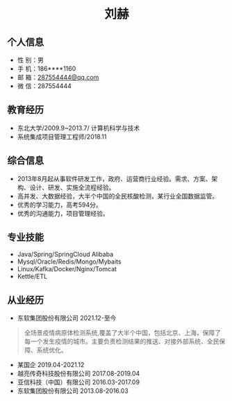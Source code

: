  <center>
     <h1>刘赫</h1>
 </center>

## 个人信息 

* 性 别：男
* 手 机：186****1160
* 邮 箱：287554444@qq.com 
* 微 信：287554444

## 教育经历
      
* 东北大学/2009.9~2013.7/ 计算机科学与技术
* 系统集成项目管理工程师/2018.11

## 综合信息
* 2013年8月起从事软件研发工作，政府、运营商行业经验。需求、方案、架构、设计、研发、实施全流程经验。
* 高并发、大数据经验，大半个中国的全民核酸检测，某行业全国数据监管。
* 优秀的学习能力，高考594分。
* 优秀的沟通能力，项目管理经验。

## 专业技能

* Java/Spring/SpringCloud Alibaba
* Mysql/Oracle/Redis/Mongo/Mybaits
* Linux/Kafka/Docker/Nginx/Tomcat
* Kettle/ETL

## 从业经历

* 东软集团股份有限公司 2021.12-至今
> 全场景疫情病原体检测系统,覆盖了大半个中国，包括北京、上海，保障了每一个发生疫情的城市。主要负责检测结果的推送、对接外部系统、全民保障、系统优化。
  
* 某国企 2019.04-2021.12
* 越亮传奇科技股份有限公司 2017.08-2019.04
* 亚信科技（中国）有限公司 2016.03-2017.09
* 东软集团股份有限公司 2013.08-2016.03






